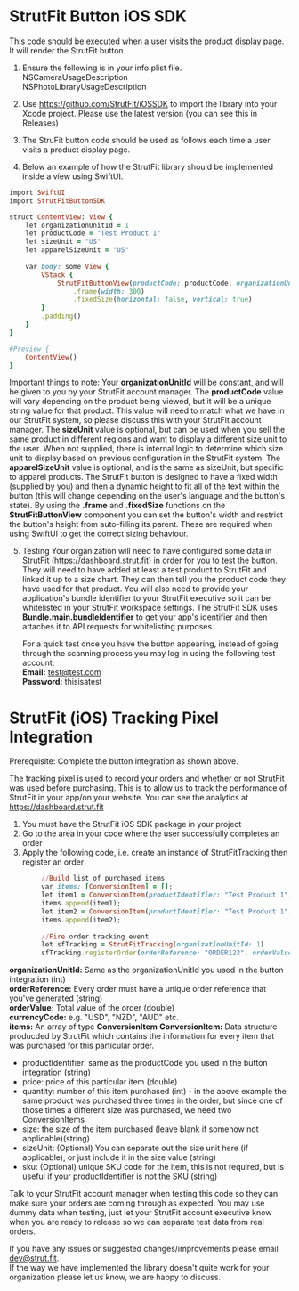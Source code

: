 # StrutFit Button iOS SDK
This code should be executed when a user visits the product display page. It will render the StrutFit button.

1. Ensure the following is in your info.plist file.   
    NSCameraUsageDescription   
    NSPhotoLibraryUsageDescription

2. Use https://github.com/StrutFit/iOSSDK to import the library into your Xcode project. Please use the latest version (you can see this in Releases)
3. The StruFit button code should be used as follows each time a user visits a product display page.  

4. Below an example of how the StrutFit library should be implemented inside a view using SwiftUI.

```ruby
import SwiftUI
import StrutFitButtonSDK

struct ContentView: View {
    let organizationUnitId = 1
    let productCode = "Test Product 1"
    let sizeUnit = "US"
    let apparelSizeUnit = "US"
    
    var body: some View {
        VStack {
            StrutFitButtonView(productCode: productCode, organizationUnitId: organizationUnitId, sizeUnit: sizeUnit, apparelSizeUnit: apparelSizeUnit)
                .frame(width: 300)
                .fixedSize(horizontal: false, vertical: true)
        }
        .padding()
    }
}

#Preview {
    ContentView()
}
```

Important things to note:
    Your **organizationUnitId** will be constant, and will be given to you by your StrutFit account manager.
    The **productCode** value will vary depending on the product being viewed, but it will be a unique string value for that product. 
        This value will need to match what we have in our StrutFit system, so please discuss this with your StrutFit account manager.
    The **sizeUnit** value is optional, but can be used when you sell the same product in different regions and want to display a different size unit to the user.
        When not supplied, there is internal logic to determine which size unit to display based on previous configuration in the StrutFit system.
    The **apparelSizeUnit** value is optional, and is the same as sizeUnit, but specific to apparel products.
    The StrutFit button is designed to have a fixed width (supplied by you) and then a dynamic height to fit all of the text within the button (this will change depending on the user's language and the button's state).
        By using the **.frame** and **.fixedSize** functions on the **StrutFitButtonView** component you can set the button's width and restrict the button's height from auto-filling its parent. These are required when using SwiftUI to get the correct sizing behaviour.

5. Testing
    Your organization will need to have configured some data in StrutFit (https://dashboard.strut.fit) in order for you to test the button.
    They will need to have added at least a test product to StrutFit and linked it up to a size chart. They can then tell you the product code they have used for that product.
    You will also need to provide your application's bundle identifier to your StrutFit executive so it can be whitelisted in your StrutFit workspace settings.
        The StrutFit SDK uses **Bundle.main.bundleIdentifier** to get your app's identifier and then attaches it to API requests for whitelisting purposes.


	For a quick test once you have the button appearing, instead of going through the scanning process you may log in using the following test account:   
	**Email:** test@test.com    
	**Password:** thisisatest    
 
# StrutFit (iOS) Tracking Pixel Integration
Prerequisite: Complete the button integration as shown above.

The tracking pixel is used to record your orders and whether or not StrutFit was used before purchasing. This is to allow us to track the performance of StrutFit in your app/on your website.
You can see the analytics at https://dashboard.strut.fit

1. You must have the StrutFit iOS SDK package in your project
2. Go to the area in your code where the user successfully completes an order
3. Apply the following code, i.e. create an instance of StrutFitTracking then register an order

```ruby
        //Build list of purchased items
        var items: [ConversionItem] = [];
        let item1 = ConversionItem(productIdentifier: "Test Product 1", price: 50, quantity: 1, size: "8 US");
        items.append(item1);
        let item2 = ConversionItem(productIdentifier: "Test Product 1", price: 50, quantity: 2, size: "5", sizeUnit: "US");
        items.append(item2);
        
        //Fire order tracking event
        let sfTracking = StrutFitTracking(organizationUnitId: 1)
        sfTracking.registerOrder(orderReference: "ORDER123", orderValue: 150, currencyCode: "NZD", items: items);
```
**organizationUnitId:** Same as the organizationUnitId you used in the button integration (int)  
**orderReference:** Every order must have a unique order reference that you've generated (string)  
**orderValue:** Total value of the order (double)  
**currencyCode:** e.g. "USD", "NZD", "AUD" etc.  
**items:** An array of type **ConversionItem**
**ConversionItem:** Data structure producded by StrutFit which contains the information for every item that was purchased for this particular order.  
* productIdentifier: same as the productCode you used in the button integration (string)  
* price: price of this particular item (double)  
* quantity: number of this item purchased (int) - in the above example the same product was purchased three times in the order, but since one of those times a different size was purchased, we need two ConversionItems  
* size: the size of the item purchased (leave blank if somehow not applicable)(string)	
* sizeUnit: (Optional) You can separate out the size unit here (if applicable), or just include it in the size value (string)    
* sku: (Optional) unique SKU code for the item, this is not required, but is useful if your productIdentifier is not the SKU (string)  

Talk to your StrutFit account manager when testing this code so they can make sure your orders are coming through as expected. You may use dummy data when testing, just let your StrutFit account executive know when you are ready to release so we can separate test data from real orders.

If you have any issues or suggested changes/improvements please email dev@strut.fit.   
If the way we have implemented the library doesn't quite work for your organization please let us know, we are happy to discuss.
